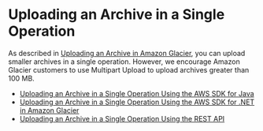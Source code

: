 # Uploading an Archive in a Single Operation<a name="uploading-archive-single-operation"></a>

As described in [Uploading an Archive in Amazon Glacier](uploading-an-archive.md), you can upload smaller archives in a single operation\. However, we encourage Amazon Glacier customers to use Multipart Upload to upload archives greater than 100 MB\. 


+ [Uploading an Archive in a Single Operation Using the AWS SDK for Java](uploading-an-archive-single-op-using-java.md)
+ [Uploading an Archive in a Single Operation Using the AWS SDK for \.NET in Amazon Glacier](uploading-an-archive-single-op-using-dotnet.md)
+ [Uploading an Archive in a Single Operation Using the REST API](uploading-an-archive-single-op-using-rest.md)